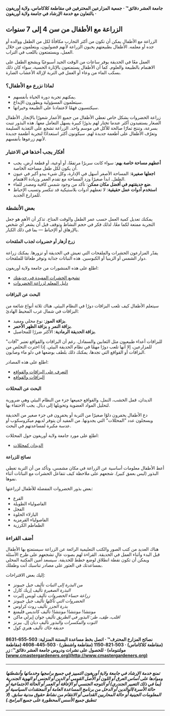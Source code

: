 #### جامعة العشر دقائق™ · جمعية المزارعين المحترفين في مقاطعة كلاكاماس، ولاية أوريغون · بالتعاون مع خدمة الإرشاد في جامعة ولاية أوريغون

## الزراعة مع الأطفال من سن 4 إلى 7 سنوات

الزراعة مع الأطفال يمكن أن تكون من أكثر التجارب مكافأةً لكل من الطفل ووالده أو جده أو معلمه. الأطفال بطبيعتهم يحبون الزراعة لأنهم فضوليون، ويتعلمون من خلال العمل، ويستمتعون باللعب في التراب.

العمل معًا في الحديقة يوفر ساعات من الوقت الجيد أسبوعيًا ويشجع الطفل على الاهتمام بالطبيعة والعلوم. كما أن الأطفال يستمتعون بالإثارة الحسية، سواء كان ذلك بسكب الماء من وعاء أو العمل في التربة لإزالة الأعشاب الضارة.

### لماذا نزرع مع الأطفال؟

- يمكنهم تجربة دورة الحياة بأنفسهم.
- سيتعلمون المسؤولية ويطورون الإبداع.
- سيكتسبون فهمًا لاعتمادنا على الطبيعة وخيراتها.

زراعة الخضروات بشكل خاص تعطي الأطفال من جميع الأعمار شعورًا بالإنجاز. الأطفال الصغار يستفيدون أكثر عندما تختار لهم بذورًا كبيرة يسهل التعامل معها. هذه البذور تنبت بسرعة، وتنتج ثمارًا صالحة للأكل في موسم واحد. الزراعة تشجع على التغذية السليمة وتعرّف الأطفال على أطعمة جديدة لهم. سيكونون أكثر استعدادًا لتجربة أطعمة جديدة لأنهم زرعوها بأنفسهم.

### أفكار يجب أخذها في الاعتبار

- **أعطهم مساحة خاصة بهم**: سواء كانت سريرًا مرتفعًا، أو أوعية، أو قطعة أرض، يجب أن يكون لكل طفل مساحته الخاصة.
- **اجعلها صغيرة**: المساحة الأصغر أسهل في الإدارة، وكل شيء يبدو أكبر في عيون الطفل. ابدأ صغيرًا وزد المساحة مع تقدم العمر وزيادة الاهتمام.
- **ضع حديقتهم في أفضل مكان ممكن**: تأكد من وجود شمس كافية ومصدر للماء.
- **استخدم أدوات عمل حقيقية**: لا تعطهم أدوات بلاستيكية قد تنكسر وتسبب الإحباط للمزارع الجديد.

### بعض الأنشطة

يمكنك تعديل كمية العمل حسب عمر الطفل والوقت المتاح. تذكر أن الأهم هو جعل التجربة ممتعة لكما معًا، لذلك فكر في حجم النشاط وتوقف قبل أن يشعر أي شخص بالإرهاق أو الإحباط — بما في ذلك الكبار.

#### زرع أزهار أو خضروات لجذب الملقحات

يقدّر المزارعون الحشرات والملقحات التي تعيش في الحديقة أو تزورها. يمكنك زراعة دوار الشمس أو الزينيا أو الكبوسين. هذه النباتات جذابة وتوفر طعامًا للملقحات.

اطلع على هذه المنشورات من جامعة ولاية أوريغون:

- [تشجيع الحشرات المفيدة في حديقتك](https://catalog.extension.oregonstate.edu/pnw550)
- [دليل المعلم لزراعة الخضروات](https://catalog.extension.oregonstate.edu/em9032)

#### البحث عن البزاقات

سيتعلم الأطفال كيف تلعب البزاقات دورًا في النظام البيئي. هناك ثلاثة أنواع شائعة من البزاقات في شمال غرب المحيط الهادئ:

- **بزاقة الموز**: نوع محلي ومفيد.
- **بزاقة النمر** و **بزاقة الظهر الأحمر**.
- **بزاقة الحديقة الرمادية**: الأكثر ضررًا للمحاصيل.

للبزاقات أعداء طبيعيون مثل الثعابين والسمادل. رغم أن البزاقات والقواقع تعتبر "آفات" للمزارعين، إلا أنها تلعب دورًا مهمًا في نظام الحديقة البيئي. إذا اخترت التخلص من البزاقات أو القواقع التي تجدها، يمكنك ذلك بلطف بوضعها في دلو ماء وصابون.

اطلع على هذه المصادر:

- [التعرف على البزاقات والقواقع](https://agsci.oregonstate.edu/slug-portal/identification)
- [البزاقات والقواقع](https://www.oregon.gov/oda/shared/documents/publications/ippm/odaguidemolluscs2016forweb.pdf)

#### البحث عن المحللات

الديدان، قمل الخشب، النمل، والقواقع جميعها جزء من النظام البيئي وهي ضرورية لتحليل المواد العضوية وتحويلها إلى دبال. يجب الاحتفاء بها.

دع الأطفال يحفرون دلوًا صغيرًا من التربة أو يحفرون في جزء صغير من الحديقة ويسجلون عدد "المحللات" التي يجدونها. من المفيد أن يتوفر لديهم ميكروسكوب أو عدسة مكبرة لمساعدتهم في البحث.

اطلع على مورد جامعة ولاية أوريغون حول المحللات:

- [الديدان كمحللات](https://lpi.oregonstate.edu/sites/lpi.oregonstate.edu/files/pdf/hyp/lessons-manuals/K12/K5/grade_three_worms_as_decomposers.pdf)

#### نصائح للزراعة

أعط الأطفال معلومات أساسية عن الزراعة في مكان مشمس، وتأكد من أن التربة تغطي البذور (ليس بعمق كبير). شجعهم على ملاحظة كيف تتفاعل الحشرات مع النباتات أثناء نموها.

بعض بذور الخضروات المفضلة للأطفال لزراعتها:

- القرع
- الفاصولياء الطويلة
- الفجل
- البازلاء الحلوة
- الفاصولياء القرمزية
- الطماطم الكرزية

### أضف القراءة

هناك العديد من كتب الصور والكتب التعليمية الرائعة عن الزراعة سيستمتع بها الأطفال قبل البدء وأثناء العمل في الحديقة. القراءة لهم بصوت عالٍ تشجعهم على طرح الأسئلة ويمكن أن تكون نقطة انطلاق لوضع خطط للحديقة. سيسعد أمين المكتبة المحلي بمساعدتك في العثور على مصادر تناسبك أنت وطفلك.

إليك بعض الاقتراحات:

- *من البذرة إلى النبات* تأليف جيل جيبونز
- *البذرة الصغيرة* تأليف إريك كارل
- *زراعة حساء الخضروات* تأليف لويس إليرت
- *الخضروات التي نأكلها* تأليف جيل جيبونز
- *بذرة الجزر* تأليف روث كراوس
- *مونتشا! مونتشا! مونتشا!* تأليف كانديس فليمنغ
- *اقلب، طِف، طر: البذور في الطريق* تأليف جوان إيرلي ماكن
- *التوت والمكسرات والبذور* تأليف ديان إل. بيرنز
- *حديقة جاك* تأليف هنري كول

#### نصائح المزارع المحترف™ · اتصل بخط مساعدة البستنة المنزلية: 503-655-8631 (مقاطعة كلاكاماس) · 503-821-1150 (مقاطعة واشنطن) · 503-445-4608 (مقاطعة مولتنوماه) · للحصول على نشرات ودروس جامعة العشر دقائق™: زر [www.cmastergardeners.org](http://www.cmastergardeners.org)

---

##### تمنع خدمة الإرشاد في جامعة ولاية أوريغون التمييز في جميع برامجها وخدماتها وأنشطتها وموادها على أساس العرق أو اللون أو الأصل القومي أو الدين أو الجنس أو الهوية الجندرية (بما في ذلك التعبير الجندري) أو التوجه الجنسي أو الإعاقة أو العمر أو الحالة الاجتماعية أو حالة الأسرة/الوالدين أو الدخل من برنامج المساعدة العامة أو المعتقدات السياسية أو المعلومات الجينية أو حالة المحاربين القدامى أو الانتقام من نشاط حقوق مدنية سابق. (لا تنطبق جميع الأسس المحظورة على جميع البرامج.)
---